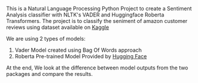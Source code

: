 This is a Natural Language Processing Python Project to create a Sentiment Analysis classifier with NLTK's VADER and Huggingface Roberta Transformers. The project is to classify the seniment of amazon customer reviews using dataset available on [Kaggle]( https://www.kaggle.com/datasets/snap/amazon-fine-food-reviews)

We are using 2 types of models:
  1. Vader Model created using Bag Of Words approach
  2. Roberta Pre-trained Model Provided by [Hugging Face](https://huggingface.co/)
     
At the end, We look at the difference between model outputs from the two packages and compare the results.
